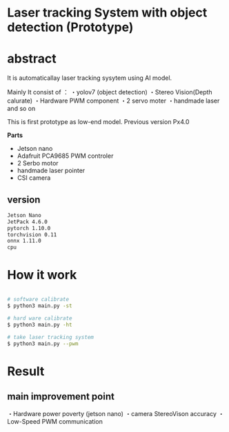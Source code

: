 # Laser tracking System with object detection  (Prototype)

# abstract
It is automaticallay laser tracking sysytem using AI model. 

Mainly It consist of ：
・yolov7 (object detection)
・Stereo Vision(Depth calurate)
・Hardware PWM component
・2 servo moter
・handmade laser and so on

This is first prototype as low-end model.
Previous version Px4.0 

<b>Parts</b>
- Jetson nano
- Adafruit PCA9685 PWM controler
- 2 Serbo motor 
- handmade laser pointer
- CSI camera

## version
```zsh
Jetson Nano
JetPack 4.6.0
pytorch 1.10.0
torchvision 0.11
onnx 1.11.0
cpu 
```

# How it work
```zsh

# software calibrate
$ python3 main.py -st

# hard ware calibrate
$ python3 main.py -ht

# take laser tracking system
$ python3 main.py --pwm
```

# Result


## main improvement point
・Hardware power poverty (jetson nano)
・camera StereoVison accuracy 
・Low-Speed PWM communication
